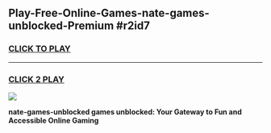 
## Play-Free-Online-Games-nate-games-unblocked-Premium #r2id7
<h3>
<a href="https://premium.freeplayer.one?title=nate-games-unblocked&ref=8M">CLICK TO PLAY</a></h3>
<hr>

<h3>
<a href="https://premium.freeplayer.one?title=nate-games-unblocked&ref=8M">CLICK 2 PLAY</a>
  
</h3>

<a href="https://premium.freeplayer.one?title=nate-games-unblocked&ref=8M"><img src="https://clearcache.store/games.png"></a>


**nate-games-unblocked games unblocked: Your Gateway to Fun and Accessible Online Gaming**
